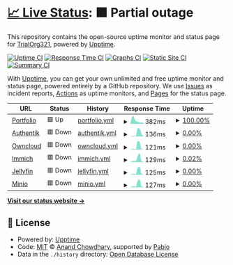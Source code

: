 # [📈 Live Status](https://status.adityaap.tech): <!--live status--> **🟧 Partial outage**

This repository contains the open-source uptime monitor and status page for [TrialOrg321](https://status.adityaap.tech), powered by [Upptime](https://github.com/upptime/upptime).

[![Uptime CI](https://github.com/TrialOrg321/homelab-monitor/workflows/Uptime%20CI/badge.svg)](https://github.com/TrialOrg321/homelab-monitor/actions?query=workflow%3A%22Uptime+CI%22)
[![Response Time CI](https://github.com/TrialOrg321/homelab-monitor/workflows/Response%20Time%20CI/badge.svg)](https://github.com/TrialOrg321/homelab-monitor/actions?query=workflow%3A%22Response+Time+CI%22)
[![Graphs CI](https://github.com/TrialOrg321/homelab-monitor/workflows/Graphs%20CI/badge.svg)](https://github.com/TrialOrg321/homelab-monitor/actions?query=workflow%3A%22Graphs+CI%22)
[![Static Site CI](https://github.com/TrialOrg321/homelab-monitor/workflows/Static%20Site%20CI/badge.svg)](https://github.com/TrialOrg321/homelab-monitor/actions?query=workflow%3A%22Static+Site+CI%22)
[![Summary CI](https://github.com/TrialOrg321/homelab-monitor/workflows/Summary%20CI/badge.svg)](https://github.com/TrialOrg321/homelab-monitor/actions?query=workflow%3A%22Summary+CI%22)

With [Upptime](https://upptime.js.org), you can get your own unlimited and free uptime monitor and status page, powered entirely by a GitHub repository. We use [Issues](https://github.com/TrialOrg321/homelab-monitor/issues) as incident reports, [Actions](https://github.com/TrialOrg321/homelab-monitor/actions) as uptime monitors, and [Pages](https://status.adityaap.tech) for the status page.

<!--start: status pages-->
<!-- This summary is generated by Upptime (https://github.com/upptime/upptime) -->
<!-- Do not edit this manually, your changes will be overwritten -->
<!-- prettier-ignore -->
| URL | Status | History | Response Time | Uptime |
| --- | ------ | ------- | ------------- | ------ |
| <img alt="" src="https://icons.duckduckgo.com/ip3/adityaap.tech.ico" height="13"> [Portfolio](https://adityaap.tech) | 🟩 Up | [portfolio.yml](https://github.com/TrialOrg321/homelab-monitor/commits/HEAD/history/portfolio.yml) | <details><summary><img alt="Response time graph" src="./graphs/portfolio/response-time-week.png" height="20"> 382ms</summary><br><a href="https://status.adityaap.tech/history/portfolio"><img alt="Response time 382" src="https://img.shields.io/endpoint?url=https%3A%2F%2Fraw.githubusercontent.com%2FTrialOrg321%2Fhomelab-monitor%2FHEAD%2Fapi%2Fportfolio%2Fresponse-time.json"></a><br><a href="https://status.adityaap.tech/history/portfolio"><img alt="24-hour response time 382" src="https://img.shields.io/endpoint?url=https%3A%2F%2Fraw.githubusercontent.com%2FTrialOrg321%2Fhomelab-monitor%2FHEAD%2Fapi%2Fportfolio%2Fresponse-time-day.json"></a><br><a href="https://status.adityaap.tech/history/portfolio"><img alt="7-day response time 382" src="https://img.shields.io/endpoint?url=https%3A%2F%2Fraw.githubusercontent.com%2FTrialOrg321%2Fhomelab-monitor%2FHEAD%2Fapi%2Fportfolio%2Fresponse-time-week.json"></a><br><a href="https://status.adityaap.tech/history/portfolio"><img alt="30-day response time 382" src="https://img.shields.io/endpoint?url=https%3A%2F%2Fraw.githubusercontent.com%2FTrialOrg321%2Fhomelab-monitor%2FHEAD%2Fapi%2Fportfolio%2Fresponse-time-month.json"></a><br><a href="https://status.adityaap.tech/history/portfolio"><img alt="1-year response time 382" src="https://img.shields.io/endpoint?url=https%3A%2F%2Fraw.githubusercontent.com%2FTrialOrg321%2Fhomelab-monitor%2FHEAD%2Fapi%2Fportfolio%2Fresponse-time-year.json"></a></details> | <details><summary><a href="https://status.adityaap.tech/history/portfolio">100.00%</a></summary><a href="https://status.adityaap.tech/history/portfolio"><img alt="All-time uptime 100.00%" src="https://img.shields.io/endpoint?url=https%3A%2F%2Fraw.githubusercontent.com%2FTrialOrg321%2Fhomelab-monitor%2FHEAD%2Fapi%2Fportfolio%2Fuptime.json"></a><br><a href="https://status.adityaap.tech/history/portfolio"><img alt="24-hour uptime 100.00%" src="https://img.shields.io/endpoint?url=https%3A%2F%2Fraw.githubusercontent.com%2FTrialOrg321%2Fhomelab-monitor%2FHEAD%2Fapi%2Fportfolio%2Fuptime-day.json"></a><br><a href="https://status.adityaap.tech/history/portfolio"><img alt="7-day uptime 100.00%" src="https://img.shields.io/endpoint?url=https%3A%2F%2Fraw.githubusercontent.com%2FTrialOrg321%2Fhomelab-monitor%2FHEAD%2Fapi%2Fportfolio%2Fuptime-week.json"></a><br><a href="https://status.adityaap.tech/history/portfolio"><img alt="30-day uptime 100.00%" src="https://img.shields.io/endpoint?url=https%3A%2F%2Fraw.githubusercontent.com%2FTrialOrg321%2Fhomelab-monitor%2FHEAD%2Fapi%2Fportfolio%2Fuptime-month.json"></a><br><a href="https://status.adityaap.tech/history/portfolio"><img alt="1-year uptime 100.00%" src="https://img.shields.io/endpoint?url=https%3A%2F%2Fraw.githubusercontent.com%2FTrialOrg321%2Fhomelab-monitor%2FHEAD%2Fapi%2Fportfolio%2Fuptime-year.json"></a></details>
| <img alt="" src="https://icons.duckduckgo.com/ip3/auth.adityaap.tech.ico" height="13"> [Authentik](https://auth.adityaap.tech) | 🟥 Down | [authentik.yml](https://github.com/TrialOrg321/homelab-monitor/commits/HEAD/history/authentik.yml) | <details><summary><img alt="Response time graph" src="./graphs/authentik/response-time-week.png" height="20"> 136ms</summary><br><a href="https://status.adityaap.tech/history/authentik"><img alt="Response time 136" src="https://img.shields.io/endpoint?url=https%3A%2F%2Fraw.githubusercontent.com%2FTrialOrg321%2Fhomelab-monitor%2FHEAD%2Fapi%2Fauthentik%2Fresponse-time.json"></a><br><a href="https://status.adityaap.tech/history/authentik"><img alt="24-hour response time 136" src="https://img.shields.io/endpoint?url=https%3A%2F%2Fraw.githubusercontent.com%2FTrialOrg321%2Fhomelab-monitor%2FHEAD%2Fapi%2Fauthentik%2Fresponse-time-day.json"></a><br><a href="https://status.adityaap.tech/history/authentik"><img alt="7-day response time 136" src="https://img.shields.io/endpoint?url=https%3A%2F%2Fraw.githubusercontent.com%2FTrialOrg321%2Fhomelab-monitor%2FHEAD%2Fapi%2Fauthentik%2Fresponse-time-week.json"></a><br><a href="https://status.adityaap.tech/history/authentik"><img alt="30-day response time 136" src="https://img.shields.io/endpoint?url=https%3A%2F%2Fraw.githubusercontent.com%2FTrialOrg321%2Fhomelab-monitor%2FHEAD%2Fapi%2Fauthentik%2Fresponse-time-month.json"></a><br><a href="https://status.adityaap.tech/history/authentik"><img alt="1-year response time 136" src="https://img.shields.io/endpoint?url=https%3A%2F%2Fraw.githubusercontent.com%2FTrialOrg321%2Fhomelab-monitor%2FHEAD%2Fapi%2Fauthentik%2Fresponse-time-year.json"></a></details> | <details><summary><a href="https://status.adityaap.tech/history/authentik">0.00%</a></summary><a href="https://status.adityaap.tech/history/authentik"><img alt="All-time uptime 0.00%" src="https://img.shields.io/endpoint?url=https%3A%2F%2Fraw.githubusercontent.com%2FTrialOrg321%2Fhomelab-monitor%2FHEAD%2Fapi%2Fauthentik%2Fuptime.json"></a><br><a href="https://status.adityaap.tech/history/authentik"><img alt="24-hour uptime 0.00%" src="https://img.shields.io/endpoint?url=https%3A%2F%2Fraw.githubusercontent.com%2FTrialOrg321%2Fhomelab-monitor%2FHEAD%2Fapi%2Fauthentik%2Fuptime-day.json"></a><br><a href="https://status.adityaap.tech/history/authentik"><img alt="7-day uptime 0.00%" src="https://img.shields.io/endpoint?url=https%3A%2F%2Fraw.githubusercontent.com%2FTrialOrg321%2Fhomelab-monitor%2FHEAD%2Fapi%2Fauthentik%2Fuptime-week.json"></a><br><a href="https://status.adityaap.tech/history/authentik"><img alt="30-day uptime 0.00%" src="https://img.shields.io/endpoint?url=https%3A%2F%2Fraw.githubusercontent.com%2FTrialOrg321%2Fhomelab-monitor%2FHEAD%2Fapi%2Fauthentik%2Fuptime-month.json"></a><br><a href="https://status.adityaap.tech/history/authentik"><img alt="1-year uptime 0.00%" src="https://img.shields.io/endpoint?url=https%3A%2F%2Fraw.githubusercontent.com%2FTrialOrg321%2Fhomelab-monitor%2FHEAD%2Fapi%2Fauthentik%2Fuptime-year.json"></a></details>
| <img alt="" src="https://icons.duckduckgo.com/ip3/owncloud.adityaap.tech.ico" height="13"> [Owncloud](https://owncloud.adityaap.tech) | 🟥 Down | [owncloud.yml](https://github.com/TrialOrg321/homelab-monitor/commits/HEAD/history/owncloud.yml) | <details><summary><img alt="Response time graph" src="./graphs/owncloud/response-time-week.png" height="20"> 121ms</summary><br><a href="https://status.adityaap.tech/history/owncloud"><img alt="Response time 121" src="https://img.shields.io/endpoint?url=https%3A%2F%2Fraw.githubusercontent.com%2FTrialOrg321%2Fhomelab-monitor%2FHEAD%2Fapi%2Fowncloud%2Fresponse-time.json"></a><br><a href="https://status.adityaap.tech/history/owncloud"><img alt="24-hour response time 121" src="https://img.shields.io/endpoint?url=https%3A%2F%2Fraw.githubusercontent.com%2FTrialOrg321%2Fhomelab-monitor%2FHEAD%2Fapi%2Fowncloud%2Fresponse-time-day.json"></a><br><a href="https://status.adityaap.tech/history/owncloud"><img alt="7-day response time 121" src="https://img.shields.io/endpoint?url=https%3A%2F%2Fraw.githubusercontent.com%2FTrialOrg321%2Fhomelab-monitor%2FHEAD%2Fapi%2Fowncloud%2Fresponse-time-week.json"></a><br><a href="https://status.adityaap.tech/history/owncloud"><img alt="30-day response time 121" src="https://img.shields.io/endpoint?url=https%3A%2F%2Fraw.githubusercontent.com%2FTrialOrg321%2Fhomelab-monitor%2FHEAD%2Fapi%2Fowncloud%2Fresponse-time-month.json"></a><br><a href="https://status.adityaap.tech/history/owncloud"><img alt="1-year response time 121" src="https://img.shields.io/endpoint?url=https%3A%2F%2Fraw.githubusercontent.com%2FTrialOrg321%2Fhomelab-monitor%2FHEAD%2Fapi%2Fowncloud%2Fresponse-time-year.json"></a></details> | <details><summary><a href="https://status.adityaap.tech/history/owncloud">0.00%</a></summary><a href="https://status.adityaap.tech/history/owncloud"><img alt="All-time uptime 0.00%" src="https://img.shields.io/endpoint?url=https%3A%2F%2Fraw.githubusercontent.com%2FTrialOrg321%2Fhomelab-monitor%2FHEAD%2Fapi%2Fowncloud%2Fuptime.json"></a><br><a href="https://status.adityaap.tech/history/owncloud"><img alt="24-hour uptime 0.00%" src="https://img.shields.io/endpoint?url=https%3A%2F%2Fraw.githubusercontent.com%2FTrialOrg321%2Fhomelab-monitor%2FHEAD%2Fapi%2Fowncloud%2Fuptime-day.json"></a><br><a href="https://status.adityaap.tech/history/owncloud"><img alt="7-day uptime 0.00%" src="https://img.shields.io/endpoint?url=https%3A%2F%2Fraw.githubusercontent.com%2FTrialOrg321%2Fhomelab-monitor%2FHEAD%2Fapi%2Fowncloud%2Fuptime-week.json"></a><br><a href="https://status.adityaap.tech/history/owncloud"><img alt="30-day uptime 0.00%" src="https://img.shields.io/endpoint?url=https%3A%2F%2Fraw.githubusercontent.com%2FTrialOrg321%2Fhomelab-monitor%2FHEAD%2Fapi%2Fowncloud%2Fuptime-month.json"></a><br><a href="https://status.adityaap.tech/history/owncloud"><img alt="1-year uptime 0.00%" src="https://img.shields.io/endpoint?url=https%3A%2F%2Fraw.githubusercontent.com%2FTrialOrg321%2Fhomelab-monitor%2FHEAD%2Fapi%2Fowncloud%2Fuptime-year.json"></a></details>
| <img alt="" src="https://icons.duckduckgo.com/ip3/immich.adityaap.tech.ico" height="13"> [Immich](https://immich.adityaap.tech) | 🟥 Down | [immich.yml](https://github.com/TrialOrg321/homelab-monitor/commits/HEAD/history/immich.yml) | <details><summary><img alt="Response time graph" src="./graphs/immich/response-time-week.png" height="20"> 129ms</summary><br><a href="https://status.adityaap.tech/history/immich"><img alt="Response time 129" src="https://img.shields.io/endpoint?url=https%3A%2F%2Fraw.githubusercontent.com%2FTrialOrg321%2Fhomelab-monitor%2FHEAD%2Fapi%2Fimmich%2Fresponse-time.json"></a><br><a href="https://status.adityaap.tech/history/immich"><img alt="24-hour response time 129" src="https://img.shields.io/endpoint?url=https%3A%2F%2Fraw.githubusercontent.com%2FTrialOrg321%2Fhomelab-monitor%2FHEAD%2Fapi%2Fimmich%2Fresponse-time-day.json"></a><br><a href="https://status.adityaap.tech/history/immich"><img alt="7-day response time 129" src="https://img.shields.io/endpoint?url=https%3A%2F%2Fraw.githubusercontent.com%2FTrialOrg321%2Fhomelab-monitor%2FHEAD%2Fapi%2Fimmich%2Fresponse-time-week.json"></a><br><a href="https://status.adityaap.tech/history/immich"><img alt="30-day response time 129" src="https://img.shields.io/endpoint?url=https%3A%2F%2Fraw.githubusercontent.com%2FTrialOrg321%2Fhomelab-monitor%2FHEAD%2Fapi%2Fimmich%2Fresponse-time-month.json"></a><br><a href="https://status.adityaap.tech/history/immich"><img alt="1-year response time 129" src="https://img.shields.io/endpoint?url=https%3A%2F%2Fraw.githubusercontent.com%2FTrialOrg321%2Fhomelab-monitor%2FHEAD%2Fapi%2Fimmich%2Fresponse-time-year.json"></a></details> | <details><summary><a href="https://status.adityaap.tech/history/immich">0.02%</a></summary><a href="https://status.adityaap.tech/history/immich"><img alt="All-time uptime 0.02%" src="https://img.shields.io/endpoint?url=https%3A%2F%2Fraw.githubusercontent.com%2FTrialOrg321%2Fhomelab-monitor%2FHEAD%2Fapi%2Fimmich%2Fuptime.json"></a><br><a href="https://status.adityaap.tech/history/immich"><img alt="24-hour uptime 0.02%" src="https://img.shields.io/endpoint?url=https%3A%2F%2Fraw.githubusercontent.com%2FTrialOrg321%2Fhomelab-monitor%2FHEAD%2Fapi%2Fimmich%2Fuptime-day.json"></a><br><a href="https://status.adityaap.tech/history/immich"><img alt="7-day uptime 0.02%" src="https://img.shields.io/endpoint?url=https%3A%2F%2Fraw.githubusercontent.com%2FTrialOrg321%2Fhomelab-monitor%2FHEAD%2Fapi%2Fimmich%2Fuptime-week.json"></a><br><a href="https://status.adityaap.tech/history/immich"><img alt="30-day uptime 0.02%" src="https://img.shields.io/endpoint?url=https%3A%2F%2Fraw.githubusercontent.com%2FTrialOrg321%2Fhomelab-monitor%2FHEAD%2Fapi%2Fimmich%2Fuptime-month.json"></a><br><a href="https://status.adityaap.tech/history/immich"><img alt="1-year uptime 0.02%" src="https://img.shields.io/endpoint?url=https%3A%2F%2Fraw.githubusercontent.com%2FTrialOrg321%2Fhomelab-monitor%2FHEAD%2Fapi%2Fimmich%2Fuptime-year.json"></a></details>
| <img alt="" src="https://icons.duckduckgo.com/ip3/jellyfin.adityaap.tech.ico" height="13"> [Jellyfin](https://jellyfin.adityaap.tech) | 🟥 Down | [jellyfin.yml](https://github.com/TrialOrg321/homelab-monitor/commits/HEAD/history/jellyfin.yml) | <details><summary><img alt="Response time graph" src="./graphs/jellyfin/response-time-week.png" height="20"> 125ms</summary><br><a href="https://status.adityaap.tech/history/jellyfin"><img alt="Response time 125" src="https://img.shields.io/endpoint?url=https%3A%2F%2Fraw.githubusercontent.com%2FTrialOrg321%2Fhomelab-monitor%2FHEAD%2Fapi%2Fjellyfin%2Fresponse-time.json"></a><br><a href="https://status.adityaap.tech/history/jellyfin"><img alt="24-hour response time 125" src="https://img.shields.io/endpoint?url=https%3A%2F%2Fraw.githubusercontent.com%2FTrialOrg321%2Fhomelab-monitor%2FHEAD%2Fapi%2Fjellyfin%2Fresponse-time-day.json"></a><br><a href="https://status.adityaap.tech/history/jellyfin"><img alt="7-day response time 125" src="https://img.shields.io/endpoint?url=https%3A%2F%2Fraw.githubusercontent.com%2FTrialOrg321%2Fhomelab-monitor%2FHEAD%2Fapi%2Fjellyfin%2Fresponse-time-week.json"></a><br><a href="https://status.adityaap.tech/history/jellyfin"><img alt="30-day response time 125" src="https://img.shields.io/endpoint?url=https%3A%2F%2Fraw.githubusercontent.com%2FTrialOrg321%2Fhomelab-monitor%2FHEAD%2Fapi%2Fjellyfin%2Fresponse-time-month.json"></a><br><a href="https://status.adityaap.tech/history/jellyfin"><img alt="1-year response time 125" src="https://img.shields.io/endpoint?url=https%3A%2F%2Fraw.githubusercontent.com%2FTrialOrg321%2Fhomelab-monitor%2FHEAD%2Fapi%2Fjellyfin%2Fresponse-time-year.json"></a></details> | <details><summary><a href="https://status.adityaap.tech/history/jellyfin">0.00%</a></summary><a href="https://status.adityaap.tech/history/jellyfin"><img alt="All-time uptime 0.00%" src="https://img.shields.io/endpoint?url=https%3A%2F%2Fraw.githubusercontent.com%2FTrialOrg321%2Fhomelab-monitor%2FHEAD%2Fapi%2Fjellyfin%2Fuptime.json"></a><br><a href="https://status.adityaap.tech/history/jellyfin"><img alt="24-hour uptime 0.00%" src="https://img.shields.io/endpoint?url=https%3A%2F%2Fraw.githubusercontent.com%2FTrialOrg321%2Fhomelab-monitor%2FHEAD%2Fapi%2Fjellyfin%2Fuptime-day.json"></a><br><a href="https://status.adityaap.tech/history/jellyfin"><img alt="7-day uptime 0.00%" src="https://img.shields.io/endpoint?url=https%3A%2F%2Fraw.githubusercontent.com%2FTrialOrg321%2Fhomelab-monitor%2FHEAD%2Fapi%2Fjellyfin%2Fuptime-week.json"></a><br><a href="https://status.adityaap.tech/history/jellyfin"><img alt="30-day uptime 0.00%" src="https://img.shields.io/endpoint?url=https%3A%2F%2Fraw.githubusercontent.com%2FTrialOrg321%2Fhomelab-monitor%2FHEAD%2Fapi%2Fjellyfin%2Fuptime-month.json"></a><br><a href="https://status.adityaap.tech/history/jellyfin"><img alt="1-year uptime 0.00%" src="https://img.shields.io/endpoint?url=https%3A%2F%2Fraw.githubusercontent.com%2FTrialOrg321%2Fhomelab-monitor%2FHEAD%2Fapi%2Fjellyfin%2Fuptime-year.json"></a></details>
| <img alt="" src="https://icons.duckduckgo.com/ip3/minio-console.adityaap.tech.ico" height="13"> [Minio](https://minio-console.adityaap.tech) | 🟥 Down | [minio.yml](https://github.com/TrialOrg321/homelab-monitor/commits/HEAD/history/minio.yml) | <details><summary><img alt="Response time graph" src="./graphs/minio/response-time-week.png" height="20"> 127ms</summary><br><a href="https://status.adityaap.tech/history/minio"><img alt="Response time 127" src="https://img.shields.io/endpoint?url=https%3A%2F%2Fraw.githubusercontent.com%2FTrialOrg321%2Fhomelab-monitor%2FHEAD%2Fapi%2Fminio%2Fresponse-time.json"></a><br><a href="https://status.adityaap.tech/history/minio"><img alt="24-hour response time 127" src="https://img.shields.io/endpoint?url=https%3A%2F%2Fraw.githubusercontent.com%2FTrialOrg321%2Fhomelab-monitor%2FHEAD%2Fapi%2Fminio%2Fresponse-time-day.json"></a><br><a href="https://status.adityaap.tech/history/minio"><img alt="7-day response time 127" src="https://img.shields.io/endpoint?url=https%3A%2F%2Fraw.githubusercontent.com%2FTrialOrg321%2Fhomelab-monitor%2FHEAD%2Fapi%2Fminio%2Fresponse-time-week.json"></a><br><a href="https://status.adityaap.tech/history/minio"><img alt="30-day response time 127" src="https://img.shields.io/endpoint?url=https%3A%2F%2Fraw.githubusercontent.com%2FTrialOrg321%2Fhomelab-monitor%2FHEAD%2Fapi%2Fminio%2Fresponse-time-month.json"></a><br><a href="https://status.adityaap.tech/history/minio"><img alt="1-year response time 127" src="https://img.shields.io/endpoint?url=https%3A%2F%2Fraw.githubusercontent.com%2FTrialOrg321%2Fhomelab-monitor%2FHEAD%2Fapi%2Fminio%2Fresponse-time-year.json"></a></details> | <details><summary><a href="https://status.adityaap.tech/history/minio">0.00%</a></summary><a href="https://status.adityaap.tech/history/minio"><img alt="All-time uptime 0.00%" src="https://img.shields.io/endpoint?url=https%3A%2F%2Fraw.githubusercontent.com%2FTrialOrg321%2Fhomelab-monitor%2FHEAD%2Fapi%2Fminio%2Fuptime.json"></a><br><a href="https://status.adityaap.tech/history/minio"><img alt="24-hour uptime 0.00%" src="https://img.shields.io/endpoint?url=https%3A%2F%2Fraw.githubusercontent.com%2FTrialOrg321%2Fhomelab-monitor%2FHEAD%2Fapi%2Fminio%2Fuptime-day.json"></a><br><a href="https://status.adityaap.tech/history/minio"><img alt="7-day uptime 0.00%" src="https://img.shields.io/endpoint?url=https%3A%2F%2Fraw.githubusercontent.com%2FTrialOrg321%2Fhomelab-monitor%2FHEAD%2Fapi%2Fminio%2Fuptime-week.json"></a><br><a href="https://status.adityaap.tech/history/minio"><img alt="30-day uptime 0.00%" src="https://img.shields.io/endpoint?url=https%3A%2F%2Fraw.githubusercontent.com%2FTrialOrg321%2Fhomelab-monitor%2FHEAD%2Fapi%2Fminio%2Fuptime-month.json"></a><br><a href="https://status.adityaap.tech/history/minio"><img alt="1-year uptime 0.00%" src="https://img.shields.io/endpoint?url=https%3A%2F%2Fraw.githubusercontent.com%2FTrialOrg321%2Fhomelab-monitor%2FHEAD%2Fapi%2Fminio%2Fuptime-year.json"></a></details>

<!--end: status pages-->

[**Visit our status website →**](https://status.adityaap.tech)

## 📄 License

- Powered by: [Upptime](https://github.com/upptime/upptime)
- Code: [MIT](./LICENSE) © [Anand Chowdhary](https://anandchowdhary.com), supported by [Pabio](https://pabio.com)
- Data in the `./history` directory: [Open Database License](https://opendatacommons.org/licenses/odbl/1-0/)
